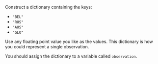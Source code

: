 Construct a dictionary containing the keys:
 - `"BEL"`
 - `"RUS"`
 - `"AUS"`
 - `"GLO"`
 
Use any floating point value you like as the values. This dictionary is how you could represent a
single observation.

You should assign the dictionary to a variable called `observation`.
